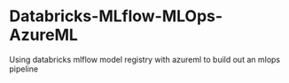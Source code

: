 # Databricks-MLflow-MLOps-AzureML
Using databricks mlflow model registry with azureml to build out an mlops pipeline
